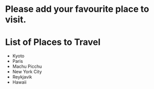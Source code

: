 # Please add your favourite place to visit.

# List of Places to Travel
- Kyoto
- Paris
- Machu Picchu
- New York City
- Reykjavik
- Hawaii
